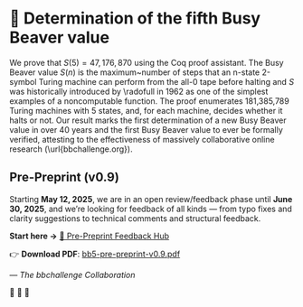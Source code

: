 # 🦫 Determination of the fifth Busy Beaver value

We prove that $S(5) = 47,176,870$ using the Coq proof assistant. The Busy Beaver value $S(n)$ is the maximum~number of steps that an n-state 2-symbol Turing machine can perform from the all-0 tape before halting and $S$ was historically introduced by \radofull in 1962 as one of the simplest examples of a noncomputable function.  The proof enumerates 181,385,789 Turing machines with 5 states, and, for each machine, decides whether it halts or not.
    Our result marks the first determination of a new Busy Beaver value in over 40 years and the first Busy Beaver value to ever be formally verified, attesting to the effectiveness of massively collaborative online research (\url{bbchallenge.org}).

## Pre-Preprint (v0.9)

Starting **May 12, 2025**, we are in an open review/feedback phase until **June 30, 2025**, and we’re looking for feedback of all kinds — from typo fixes and clarity suggestions to technical comments and structural feedback.


**Start here →** [🦫 Pre-Preprint Feedback Hub](https://github.com/bbchallenge/bbchallenge-paper/issues/9)

👉 **Download PDF**: [bb5-pre-preprint-v0.9.pdf](https://github.com/bbchallenge/bbchallenge-paper/releases/download/pre-preprint-v0.9/bb5-pre-preprint-v0.9.pdf)

_— The bbchallenge Collaboration_

🦫 🦫 🦫
